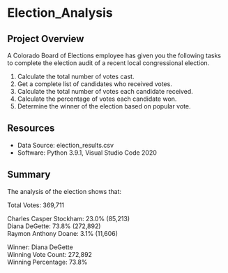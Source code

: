 # Election_Analysis
## Project Overview
A Colorado Board of Elections employee has given you the following tasks to complete the election audit of a recent local congressional election.  
  
1. Calculate the total number of votes cast.  
2. Get a complete list of candidates who received votes.  
3. Calculate the total number of votes each candidate received.  
4. Calculate the percentage of votes each candidate won.  
5. Determine the winner of the election based on popular vote.  
  
## Resources
- Data Source: election_results.csv  
- Software: Python 3.9.1, Visual Studio Code 2020
  
## Summary  
The analysis of the election shows that:

Total Votes: 369,711  

Charles Casper Stockham: 23.0% (85,213)  
Diana DeGette: 73.8% (272,892)  
Raymon Anthony Doane: 3.1% (11,606)  

Winner: Diana DeGette  
Winning Vote Count: 272,892  
Winning Percentage: 73.8%  
